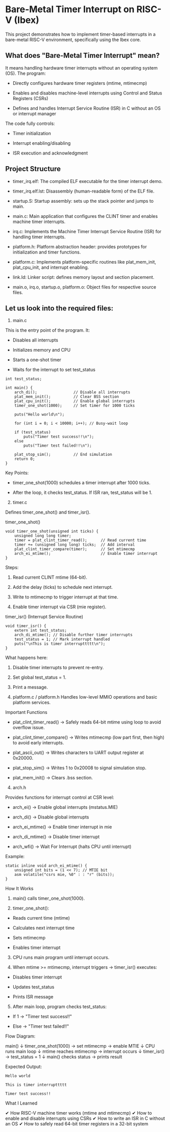 # Bare-Metal Timer Interrupt on RISC-V (Ibex)

This project demonstrates how to implement timer-based interrupts in a bare-metal RISC-V environment, specifically using the Ibex core.

## What does "Bare-Metal Timer Interrupt" mean?

It means handling hardware timer interrupts without an operating system (OS). The program:

- Directly configures hardware timer registers (mtime, mtimecmp)

- Enables and disables machine-level interrupts using Control and Status Registers (CSRs)

- Defines and handles Interrupt Service Routine (ISR) in C without an OS or interrupt manager

The code fully controls:

- Timer initialization

- Interrupt enabling/disabling

- ISR execution and acknowledgment

## Project Structure

- timer_irq.elf: The compiled ELF executable for the timer interrupt demo.

- timer_irq.elf.lst: Disassembly (human-readable form) of the ELF file.

- startup.S: Startup assembly: sets up the stack pointer and jumps to main.

- main.c: Main application that configures the CLINT timer and enables machine timer interrupts.

- irq.c: Implements the Machine Timer Interrupt Service Routine (ISR) for handling timer interrupts.

- platform.h: Platform abstraction header: provides prototypes for initialization and timer functions.

- platform.c: Implements platform-specific routines like plat_mem_init, plat_cpu_init, and interrupt enabling.

- link.ld: Linker script: defines memory layout and section placement.

- main.o, irq.o, startup.o, platform.o: Object files for respective source files.

## Let us look into the required files:

1. main.c

This is the entry point of the program. It:

- Disables all interrupts

- Initializes memory and CPU

- Starts a one-shot timer

- Waits for the interrupt to set test_status

```Inside:
int test_status;

int main() {
    arch_di();                // Disable all interrupts
    plat_mem_init();          // Clear BSS section
    plat_cpu_init();          // Enable global interrupts
    timer_one_shot(1000);     // Set timer for 1000 ticks

    puts("Hello world\n");

    for (int i = 0; i < 10000; i++); // Busy-wait loop

    if (test_status)
        puts("Timer test success!!\n");
    else
        puts("Timer test failed!!\n");

    plat_stop_sim();          // End simulation
    return 0;
}
```

Key Points:

- timer_one_shot(1000) schedules a timer interrupt after 1000 ticks.

- After the loop, it checks test_status. If ISR ran, test_status will be 1.


2. timer.c

Defines timer_one_shot() and timer_isr().

timer_one_shot()
```Inside:
void timer_one_shot(unsigned int ticks) {
    unsigned long long timer;
    timer = plat_clint_timer_read();      // Read current time
    timer += (unsigned long long) ticks;  // Add interval
    plat_clint_timer_compare(timer);      // Set mtimecmp
    arch_ei_mtime();                      // Enable timer interrupt
}
```

Steps:

1. Read current CLINT mtime (64-bit).

2. Add the delay (ticks) to schedule next interrupt.

3. Write to mtimecmp to trigger interrupt at that time.

4. Enable timer interrupt via CSR (mie register).


timer_isr() (Interrupt Service Routine)
```Inside:
void timer_isr() {
    extern int test_status;
    arch_di_mtime(); // Disable further timer interrupts
    test_status = 1; // Mark interrupt handled
    puts("\nThis is timer interrupttttt\n");
}
```

What happens here:

1. Disable timer interrupts to prevent re-entry.

2. Set global test_status = 1.

3. Print a message.


3. platform.c / platform.h
Handles low-level MMIO operations and basic platform services.

Important Functions

- plat_clint_timer_read() → Safely reads 64-bit mtime using loop to avoid overflow issue.

- plat_clint_timer_compare() → Writes mtimecmp (low part first, then high) to avoid early interrupts.

- plat_ascii_out() → Writes characters to UART output register at 0x20000.

- plat_stop_sim() → Writes 1 to 0x20008 to signal simulation stop.

- plat_mem_init() → Clears .bss section.


4. arch.h

Provides functions for interrupt control at CSR level:

- arch_ei() → Enable global interrupts (mstatus.MIE)

- arch_di() → Disable global interrupts

- arch_ei_mtime() → Enable timer interrupt in mie

- arch_di_mtime() → Disable timer interrupt

- arch_wfi() → Wait For Interrupt (halts CPU until interrupt)

Example:
```Inside:
static inline void arch_ei_mtime() {
    unsigned int bits = (1 << 7); // MTIE bit
    asm volatile("csrs mie, %0" : : "r" (bits));
}
```

How It Works

1. main() calls timer_one_shot(1000).

2. timer_one_shot():

- Reads current time (mtime)

- Calculates next interrupt time

- Sets mtimecmp

- Enables timer interrupt

3. CPU runs main program until interrupt occurs.

4. When mtime >= mtimecmp, interrupt triggers → timer_isr() executes:

- Disables timer interrupt

- Updates test_status

- Prints ISR message

5. After main loop, program checks test_status:

- If 1 → "Timer test success!!"

- Else → "Timer test failed!!"


Flow Diagram:

main() 
   ↓
timer_one_shot(1000) → set mtimecmp → enable MTIE
   ↓
CPU runs main loop
   ↓
mtime reaches mtimecmp → interrupt occurs
   ↓
timer_isr() → test_status = 1
   ↓
main() checks status → prints result


Expected Output:
```
Hello world

This is timer interrupttttt

Timer test success!!
```


What I Learned

✔ How RISC-V machine timer works (mtime and mtimecmp)
✔ How to enable and disable interrupts using CSRs
✔ How to write an ISR in C without an OS
✔ How to safely read 64-bit timer registers in a 32-bit system

